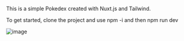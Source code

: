 This is a simple Pokedex created with Nuxt.js and Tailwind.

To get started, clone the project and use npm -i and then npm run dev

![image](https://user-images.githubusercontent.com/25478292/123198218-17cc4780-d483-11eb-9bf3-ec8535e8a3fb.png)
